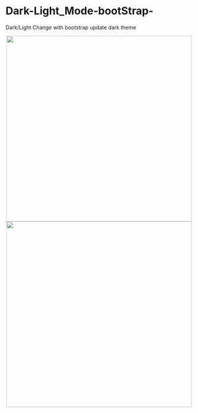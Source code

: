 # Dark-Light_Mode-bootStrap-
Dark/Light Change with bootstrap update dark theme

<div align="center">
  <img  width="500" src="https://user-images.githubusercontent.com/116021611/212462896-6065b2b1-dfc4-4b51-8f9c-0c83c877f980.png"> 
  <img  width="500" src="https://user-images.githubusercontent.com/116021611/212462905-7462e9af-1fe1-4b44-8708-b2459498178e.png"> 


</div>
